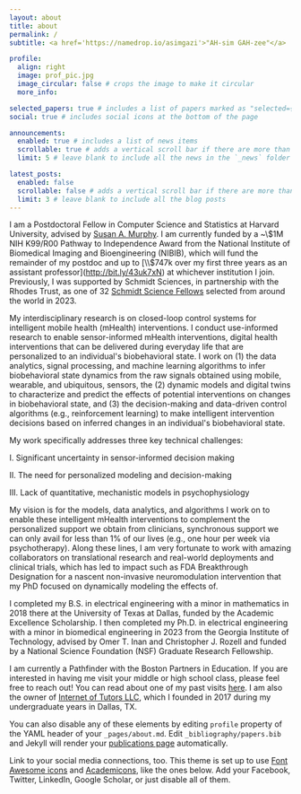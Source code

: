 ```yaml
---
layout: about
title: about
permalink: /
subtitle: <a href='https://namedrop.io/asimgazi'>"AH-sim GAH-zee"</a>

profile:
  align: right
  image: prof_pic.jpg
  image_circular: false # crops the image to make it circular
  more_info: 

selected_papers: true # includes a list of papers marked as "selected={true}"
social: true # includes social icons at the bottom of the page

announcements:
  enabled: true # includes a list of news items
  scrollable: true # adds a vertical scroll bar if there are more than 3 news items
  limit: 5 # leave blank to include all the news in the `_news` folder

latest_posts:
  enabled: false
  scrollable: false # adds a vertical scroll bar if there are more than 3 new posts items
  limit: 3 # leave blank to include all the blog posts
---
```


I am a Postdoctoral Fellow in Computer Science and Statistics at Harvard University, advised by [Susan A. Murphy](https://people.seas.harvard.edu/~samurphy/). I am currently funded by a ~\\$1M NIH K99/R00 Pathway to Independence Award from the National Institute of Biomedical Imaging and Bioengineering (NIBIB), which will fund the remainder of my postdoc and up to [\\$747k over my first three years as an assistant professor](http://bit.ly/43uk7xN) at whichever institution I join. Previously, I was supported by Schmidt Sciences, in partnership with the Rhodes Trust, as one of 32 [Schmidt Science Fellows](https://schmidtsciencefellows.org/fellow/asim-gazi/) selected from around the world in 2023.

My interdisciplinary research is on closed-loop control systems for intelligent mobile health (mHealth) interventions. I conduct use-informed research to enable sensor-informed mHealth interventions, digital health interventions that can be delivered during everyday life that are personalized to an individual's biobehavioral state. I work on (1) the data analytics, signal processing, and machine learning algorithms to infer biobehavioral state dynamics from the raw signals obtained using mobile, wearable, and ubiquitous, sensors, the (2) dynamic models and digital twins to characterize and predict the effects of potential interventions on changes in biobehavioral state, and (3) the decision-making and data-driven control algorithms (e.g., reinforcement learning) to make intelligent intervention decisions based on inferred changes in an individual's biobehavioral state.

My work specifically addresses three key technical challenges:

I. Significant uncertainty in sensor-informed decision making

II. The need for personalized modeling and decision-making

III. Lack of quantitative, mechanistic models in psychophysiology

My vision is for the models, data analytics, and algorithms I work on to enable these intelligent mHealth interventions to complement the personalized support we obtain from clinicians, synchronous support we can only avail for less than 1% of our lives (e.g., one hour per week via psychotherapy). Along these lines, I am very fortunate to work with amazing collaborators on translational research and real-world deployments and clinical trials, which has led to impact such as FDA Breakthrough Designation for a nascent non-invasive neuromodulation intervention that my PhD focused on dynamically modeling the effects of. 

I completed my B.S. in electrical engineering with a minor in mathematics in 2018 there at the University of Texas at Dallas, funded by the Academic Excellence Scholarship. I then completed my Ph.D. in electrical engineering with a minor in biomedical engineering in 2023 from the Georgia Institute of Technology, advised by Omer T. Inan and Christopher J. Rozell and funded by a National Science Foundation (NSF) Graduate Research Fellowship.

I am currently a Pathfinder with the Boston Partners in Education. If you are interested in having me visit your middle or high school class, please feel free to reach out! You can read about one of my past visits [here](https://bostonpartners.org/asim-gazi-gardner-pilot-academy/). I am also the owner of [Internet of Tutors LLC](https://www.internetoftutors.com/), which I founded in 2017 during my undergraduate years in Dallas, TX. 

You can also disable any of these elements by editing `profile` property of the YAML header of your `_pages/about.md`. Edit `_bibliography/papers.bib` and Jekyll will render your [publications page](/al-folio/publications/) automatically.

Link to your social media connections, too. This theme is set up to use [Font Awesome icons](https://fontawesome.com/) and [Academicons](https://jpswalsh.github.io/academicons/), like the ones below. Add your Facebook, Twitter, LinkedIn, Google Scholar, or just disable all of them.
